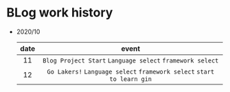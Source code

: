 # BLog work history

- 2020/10   

    |date|event|
    |:-----:|:-----:|
    |11|`Blog Project Start` `Language select` `framework select`|
    |12|`Go Lakers!` `Language select` `framework select` `start to learn gin`|